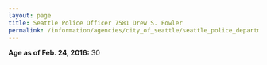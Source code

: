 ```yaml
---
layout: page
title: Seattle Police Officer 7581 Drew S. Fowler
permalink: /information/agencies/city_of_seattle/seattle_police_department/copbook/7581/
---
```


**Age as of Feb. 24, 2016:** 30
